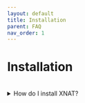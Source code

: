 ```yaml
---
layout: default
title: Installation
parent: FAQ
nav_order: 1
---
```


# Installation 

<br/>	

<details>
<summary>How do I install XNAT?</summary>
<br>

Here you can find a more extensive explanation .........




</details>

